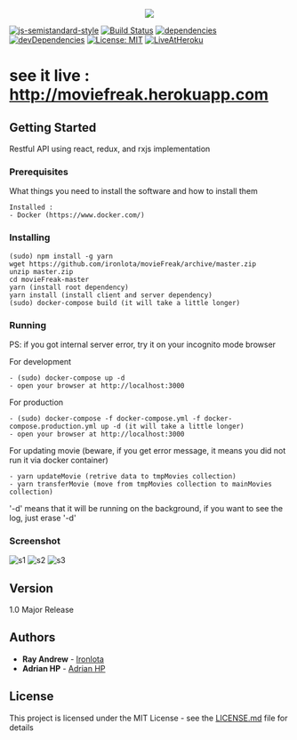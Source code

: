 <p align="center">
  <img src="https://raw.githubusercontent.com/ironlota/movieFreak/master/client/screenshot/ssLogo.png">
</p>

[![js-semistandard-style](https://img.shields.io/badge/code%20style-semistandard-brightgreen.svg?style=flat-square)](https://github.com/Flet/semistandard)
[![Build Status](https://travis-ci.org/ironlota/Seleksi-2017.svg?branch=master)](https://travis-ci.org/ironlota/Seleksi-2017)
[![dependencies](https://david-dm.org/ironlota/Seleksi-2017.svg)](https://david-dm.org/ironlota/Seleksi-2017)
[![devDependencies](https://david-dm.org/ironlota/Seleksi-2017.svg)](https://david-dm.org/ironlota/Seleksi-2017/dev-status.svg)
[![License: MIT](https://img.shields.io/badge/LICENSE-MIT-blue.svg)](https://opensource.org/licenses/MIT)
[![LiveAtHeroku](https://img.shields.io/badge/live%20at-moviefreak.herokuapp.com-blue.svg)](<http://moviefreak.herokuapp.com>)

# see it live : <http://moviefreak.herokuapp.com>

## Getting Started

Restful API using react, redux, and rxjs implementation

### Prerequisites

What things you need to install the software and how to install them

```
Installed :
- Docker (https://www.docker.com/)
```

### Installing

```
(sudo) npm install -g yarn
wget https://github.com/ironlota/movieFreak/archive/master.zip
unzip master.zip
cd movieFreak-master
yarn (install root dependency)
yarn install (install client and server dependency)
(sudo) docker-compose build (it will take a little longer)
```

### Running
PS: if you got internal server error, try it on your incognito mode browser

For development
```
- (sudo) docker-compose up -d
- open your browser at http://localhost:3000
```

For production
```
- (sudo) docker-compose -f docker-compose.yml -f docker-compose.production.yml up -d (it will take a little longer)
- open your browser at http://localhost:3000
```

For updating movie (beware, if you get error message, it means you did not run it via docker container)
```
- yarn updateMovie (retrive data to tmpMovies collection)
- yarn transferMovie (move from tmpMovies collection to mainMovies collection)
```

'-d' means that it will be running on the background, if you want to see the log, just erase '-d'

### Screenshot
![s1](https://raw.githubusercontent.com/ironlota/movieFreak/master/client/screenshot/s1.png) <!-- .element height="50%" width="50%" -->
![s2](https://raw.githubusercontent.com/ironlota/movieFreak/master/client/screenshot/s2.png) <!-- .element height="50%" width="50%" -->
![s3](https://raw.githubusercontent.com/ironlota/movieFreak/master/client/screenshot/s3.png) <!-- .element height="50%" width="50%" -->

## Version

1.0 Major Release

## Authors

* **Ray Andrew** - [Ironlota](https://github.com/ironlota)
* **Adrian HP** - [Adrian HP](https://github.com/adrianhp97)

## License

This project is licensed under the MIT License - see the [LICENSE.md](LICENSE.md) file for details